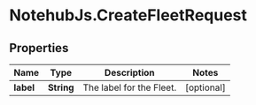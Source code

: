 # NotehubJs.CreateFleetRequest

## Properties

| Name      | Type       | Description              | Notes      |
| --------- | ---------- | ------------------------ | ---------- |
| **label** | **String** | The label for the Fleet. | [optional] |
